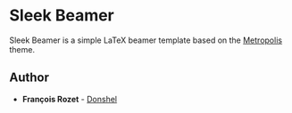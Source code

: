 # Sleek Beamer

Sleek Beamer is a simple LaTeX beamer template based on the [Metropolis](https://github.com/matze/mtheme) theme.

## Author

* **François Rozet** - [Donshel](https://github.com/Donshel)
